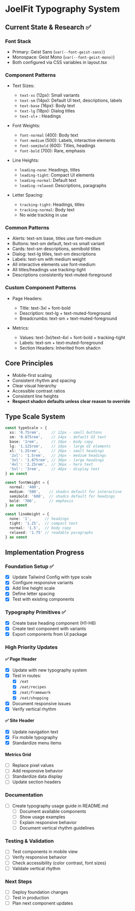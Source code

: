# JoelFit Typography System

## Current State & Research ✅

### Font Stack
- Primary: Geist Sans (`var(--font-geist-sans)`)
- Monospace: Geist Mono (`var(--font-geist-mono)`)
- Both configured via CSS variables in layout.tsx

### Component Patterns
- Text Sizes:
  - `text-xs` (12px): Small variants
  - `text-sm` (14px): Default UI text, descriptions, labels
  - `text-base` (16px): Body text
  - `text-lg` (18px): Dialog titles
  - `text-xl`+ : Headings

- Font Weights:
  - `font-normal` (400): Body text
  - `font-medium` (500): Labels, interactive elements
  - `font-semibold` (600): Titles, headings
  - `font-bold` (700): Rare, emphasis

- Line Heights:
  - `leading-none`: Headings, titles
  - `leading-tight`: Compact UI elements
  - `leading-normal`: Default text
  - `leading-relaxed`: Descriptions, paragraphs

- Letter Spacing:
  - `tracking-tight`: Headings, titles
  - `tracking-normal`: Body text
  - No wide tracking in use

### Common Patterns
- Alerts: text-sm base, titles use font-medium
- Buttons: text-sm default, text-xs small variant
- Cards: text-sm descriptions, semibold titles
- Dialog: text-lg titles, text-sm descriptions
- Labels: text-sm with medium weight
- All interactive elements use font-medium
- All titles/headings use tracking-tight
- Descriptions consistently text-muted-foreground

### Custom Component Patterns
- Page Headers:
  - Title: text-3xl + font-bold
  - Description: text-lg + text-muted-foreground
  - Breadcrumbs: text-sm + text-muted-foreground

- Metrics:
  - Values: text-3xl/text-4xl + font-bold + tracking-tight
  - Labels: text-sm + text-muted-foreground
  - Section Headers: Inherited from shadcn

## Core Principles
- Mobile-first scaling
- Consistent rhythm and spacing
- Clear visual hierarchy
- Accessible contrast ratios
- Consistent line heights
- **Respect shadcn defaults unless clear reason to override**

## Type Scale System
```typescript
const typeScale = {
  xs: '0.75rem',     // 12px - small buttons
  sm: '0.875rem',    // 14px - default UI text
  base: '1rem',      // 16px - body copy
  lg: '1.125rem',    // 18px - large UI elements
  xl: '1.25rem',     // 20px - small headings
  '2xl': '1.5rem',   // 24px - medium headings
  '3xl': '1.875rem', // 30px - large headings
  '4xl': '2.25rem',  // 36px - hero text
  '5xl': '3rem',     // 48px - display text
} as const

const fontWeight = {
  normal: '400',
  medium: '500',    // shadcn default for interactive
  semibold: '600',  // shadcn default for headings
  bold: '700',      // emphasis
} as const

const lineHeight = {
  none: '1',      // headings
  tight: '1.25',  // compact text
  normal: '1.5',  // body copy
  relaxed: '1.75' // readable paragraphs
} as const
```

## Implementation Progress

### Foundation Setup ✅
- [x] Update Tailwind Config with type scale
- [x] Configure responsive variants
- [x] Add line height scale
- [x] Define letter spacing
- [x] Test with existing components

### Typography Primitives ✅
- [x] Create base heading component (H1-H6)
- [x] Create text component with variants
- [x] Export components from UI package

### High Priority Updates

#### ✅ Page Header
- [x] Update with new typography system
- [x] Test in routes:
  - [x] `/eat`
  - [x] `/eat/recipes`
  - [x] `/eat/framework`
  - [x] `/eat/shopping`
- [x] Document responsive issues
- [x] Verify vertical rhythm

#### ✅ Site Header
- [x] Update navigation text
- [x] Fix mobile typography
- [x] Standardize menu items

#### Metrics Grid
- [ ] Replace pixel values
- [ ] Add responsive behavior
- [ ] Standardize data display
- [ ] Update section headers

### Documentation
- [ ] Create typography usage guide in README.md
  - [ ] Document available components
  - [ ] Show usage examples
  - [ ] Explain responsive behavior
  - [ ] Document vertical rhythm guidelines

### Testing & Validation
- [ ] Test components in mobile view
- [ ] Verify responsive behavior
- [ ] Check accessibility (color contrast, font sizes)
- [ ] Validate vertical rhythm

### Next Steps
- [ ] Deploy foundation changes
- [ ] Test in production
- [ ] Plan next component updates 
